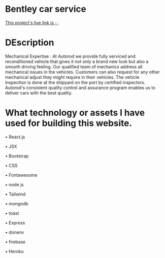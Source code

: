 # Bentley car service
[This project's live link is - ](https://bentley-car-manufactuters.web.app/).


# DEscription 
Mechanical Expertise :
At Autorod we provide fully serviced and reconditioned vehicle that gives it not only a brand new look but also a smooth driving feeling. Our qualified team of mechanics address all mechanical issues in the vehicles. Customers can also request for any other mechanical adjust they might require in their vehicles. The vehicle inspection is done at the shipyard on the port by certified inspectors. Autorod's consistent quality control and assurance program enables us to deliver cars with the best quality.

# What technology or assets I have used for building this website.

• React.js

• JSX

• Bootstrap

• CSS

• Fontawesome

• node js 

• Tailwind

• mongodb

• toast

• Express

• donenv

• firebase

• Heroku